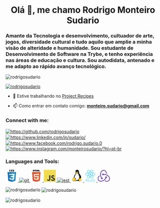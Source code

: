 <h1 align="center">Olá 👋, me chamo Rodrigo Monteiro Sudario</h1>
<h3>
  Amante da Tecnologia e desenvolvimento, cultuador de arte, jogos, diversidade cultural e tudo aquilo que amplie a minha visão de alteridade e humanidade.
  Sou estudante de Desenvolvimento de Software na Trybe, e tenho experiência nas áreas de educação e cultura. Sou autodidata, antenado e me adapto ao rápido avanço tecnológico.
</h3>

<p align="left"> <img src="https://komarev.com/ghpvc/?username=rodrigosudario&label=Profile%20views&color=0e75b6&style=flat" alt="rodrigosudario" /> </p>

<p align="left"> <a href="https://github.com/ryo-ma/github-profile-trophy"><img src="https://github-profile-trophy.vercel.app/?username=rodrigosudario" alt="rodrigosudario" /></a> </p>

- 🔭 Estive trabalhando no [Project Recipes](https://github.com/tryber/sd-07-project-recipes-app/tree/main-group-14)

- 📫 Como entrar em contato comigo: **monteiro.sudario@gmail.com**

<h3 align="left">Connect with me:</h3>
<p align="left">
<a href="https://dev.to/https://github.com/rodrigosudario" target="blank"><img align="center" src="https://cdn.jsdelivr.net/npm/simple-icons@3.0.1/icons/dev-dot-to.svg" alt="https://github.com/rodrigosudario" height="30" width="40" /></a>
<a href="https://linkedin.com/in/https://www.linkedin.com/in/sudario/" target="blank"><img align="center" src="https://cdn.jsdelivr.net/npm/simple-icons@3.0.1/icons/linkedin.svg" alt="https://www.linkedin.com/in/sudario/" height="30" width="40" /></a>
<a href="https://fb.com/https://www.facebook.com/rodrigo.sudario.0" target="blank"><img align="center" src="https://cdn.jsdelivr.net/npm/simple-icons@3.0.1/icons/facebook.svg" alt="https://www.facebook.com/rodrigo.sudario.0" height="30" width="40" /></a>
<a href="https://instagram.com/https://www.instagram.com/monteirosudario/?hl=pt-br" target="blank"><img align="center" src="https://cdn.jsdelivr.net/npm/simple-icons@3.0.1/icons/instagram.svg" alt="https://www.instagram.com/monteirosudario/?hl=pt-br" height="30" width="40" /></a>
</p>

<h3 align="left">Languages and Tools:</h3>
<p align="left"> <a href="https://www.w3schools.com/css/" target="_blank"> <img src="https://raw.githubusercontent.com/devicons/devicon/master/icons/css3/css3-original-wordmark.svg" alt="css3" width="40" height="40"/> </a> <a href="https://git-scm.com/" target="_blank"> <img src="https://www.vectorlogo.zone/logos/git-scm/git-scm-icon.svg" alt="git" width="40" height="40"/> </a> <a href="https://www.w3.org/html/" target="_blank"> <img src="https://raw.githubusercontent.com/devicons/devicon/master/icons/html5/html5-original-wordmark.svg" alt="html5" width="40" height="40"/> </a> <a href="https://developer.mozilla.org/en-US/docs/Web/JavaScript" target="_blank"> <img src="https://raw.githubusercontent.com/devicons/devicon/master/icons/javascript/javascript-original.svg" alt="javascript" width="40" height="40"/> </a> <a href="https://jestjs.io" target="_blank"> <img src="https://www.vectorlogo.zone/logos/jestjsio/jestjsio-icon.svg" alt="jest" width="40" height="40"/> </a> <a href="https://www.linux.org/" target="_blank"> <img src="https://raw.githubusercontent.com/devicons/devicon/master/icons/linux/linux-original.svg" alt="linux" width="40" height="40"/> </a> <a href="https://reactjs.org/" target="_blank"> <img src="https://raw.githubusercontent.com/devicons/devicon/master/icons/react/react-original-wordmark.svg" alt="react" width="40" height="40"/> </a> <a href="https://redux.js.org" target="_blank"> <img src="https://raw.githubusercontent.com/devicons/devicon/master/icons/redux/redux-original.svg" alt="redux" width="40" height="40"/> </a> </p>

<p><img align="left" src="https://github-readme-stats.vercel.app/api/top-langs?username=rodrigosudario&show_icons=true&locale=en&layout=compact" alt="rodrigosudario" /></p>

<p>&nbsp;<img align="center" src="https://github-readme-stats.vercel.app/api?username=rodrigosudario&show_icons=true&locale=en" alt="rodrigosudario" /></p>

<p><img align="center" src="https://github-readme-streak-stats.herokuapp.com/?user=rodrigosudario&" alt="rodrigosudario" /></p>
